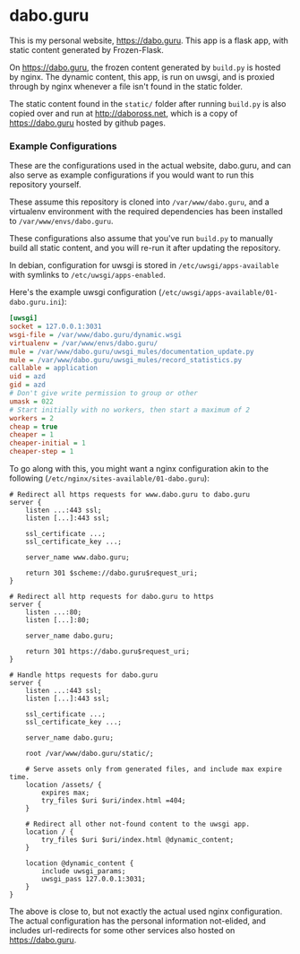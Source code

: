dabo.guru
=========

This is my personal website, https://dabo.guru. This app is a flask app, with static content generated by Frozen-Flask.

On https://dabo.guru, the frozen content generated by `build.py` is hosted by nginx. The dynamic content, this app, is
run on uwsgi, and is proxied through by nginx whenever a file isn't found in the static folder.

The static content found in the `static/` folder after running `build.py` is also copied over and run at
http://daboross.net, which is a copy of https://dabo.guru hosted by github pages.

### Example Configurations

These are the configurations used in the actual website, dabo.guru, and can also serve as example configurations if you would want to run this repository yourself.

These assume this repository is cloned into `/var/www/dabo.guru`, and a virtualenv environment with the required dependencies has been installed to `/var/www/envs/dabo.guru`.

These configurations also assume that you've run `build.py` to manually build all static content, and you will re-run it after updating the repository.

In debian, configuration for uwsgi is stored in `/etc/uwsgi/apps-available` with symlinks to `/etc/uwsgi/apps-enabled`.

Here's the example uwsgi configuration (`/etc/uwsgi/apps-available/01-dabo.guru.ini`):

```ini
[uwsgi]
socket = 127.0.0.1:3031
wsgi-file = /var/www/dabo.guru/dynamic.wsgi
virtualenv = /var/www/envs/dabo.guru/
mule = /var/www/dabo.guru/uwsgi_mules/documentation_update.py
mule = /var/www/dabo.guru/uwsgi_mules/record_statistics.py
callable = application
uid = azd
gid = azd
# Don't give write permission to group or other
umask = 022
# Start initially with no workers, then start a maximum of 2
workers = 2
cheap = true
cheaper = 1
cheaper-initial = 1
cheaper-step = 1
```

To go along with this, you might want a nginx configuration akin to the following (`/etc/nginx/sites-available/01-dabo.guru`):

```nginx
# Redirect all https requests for www.dabo.guru to dabo.guru
server {
    listen ...:443 ssl;
    listen [...]:443 ssl;

    ssl_certificate ...;
    ssl_certificate_key ...;

    server_name www.dabo.guru;

    return 301 $scheme://dabo.guru$request_uri;
}

# Redirect all http requests for dabo.guru to https
server {
    listen ...:80;
    listen [...]:80;

    server_name dabo.guru;

    return 301 https://dabo.guru$request_uri;
}

# Handle https requests for dabo.guru
server {
    listen ...:443 ssl;
    listen [...]:443 ssl;

    ssl_certificate ...;
    ssl_certificate_key ...;

    server_name dabo.guru;

    root /var/www/dabo.guru/static/;

    # Serve assets only from generated files, and include max expire time.
    location /assets/ {
        expires max;
        try_files $uri $uri/index.html =404;
    }

    # Redirect all other not-found content to the uwsgi app.
    location / {
        try_files $uri $uri/index.html @dynamic_content;
    }

    location @dynamic_content {
        include uwsgi_params;
        uwsgi_pass 127.0.0.1:3031;
    }
}
```

The above is close to, but not exactly the actual used nginx configuration. The actual configuration has the personal information not-elided, and includes url-redirects for some other services also hosted on https://dabo.guru.
